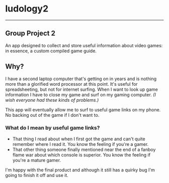 # ludology2

- - -

## Group Project 2

An app designed to collect and store useful information about video games: in essence, a custom compiled game guide.

## Why?

I have a second laptop computer that's getting on in years and is nothing more than a glorified word processor at this point. It's useful for spreadsheeting, but not for internet surfing. When I want to look up game information I have to close my game and surf on my gaming computer. _(I wish everyone had these kinds of problems.)_

This app will eventually allow me to surf to useful game links on my phone. No backing out of the game if I don't want to.

### What do I mean by useful game links?

* That thing I read about when I first got the game and can't quite remember where I read it. You know the feeling if you're a gamer.
* That other thing someone finally mentioned near the end of a fanboy flame war about which console is superior. You know the feeling if you're a mature gamer.

I'm happy with the final product and although it still has a quirky bug I'm going to finish it off and use it.